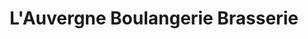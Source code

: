 ---
title: "L'Auvergne Boulangerie Brasserie"
url: /cusset/lauvergne-boulangerie-brasserie/
shop: Bäckerei
---